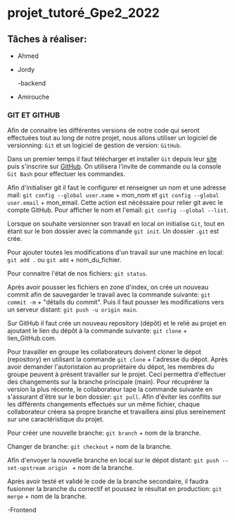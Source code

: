 # projet_tutoré_Gpe2_2022
## Tâches à réaliser:
- Ahmed
- Jordy

  -backend
- Amirouche 

### GIT ET GITHUB

Afin de connaitre les différentes versions de notre code qui seront effectuées tout au long de notre projet, nous allons utiliser un logiciel de versionning: `Git` et un logiciel de gestion de version: `GitHub`.

Dans un premier temps il faut télécharger et installer `Git` depuis leur [site](https://git-scm.com/downloads) puis s'inscrire sur [GitHub](https://github.com/). On utilisera l'invite de commande ou la console `Git Bash` pour effectuer les commandes.

Afin d'initialiser git il faut le configurer et renseigner un nom et une adresse mail: `git config --global user.name` + mon_nom et `git config --global user.email` + mon_email. Cette action est nécéssaire pour relier git avec le compte GitHub. Pour afficher le nom et l'email: `git config --global --list`.

Lorsque on souhaite versionner son travail en local on initialise `Git`, tout en étant sur le bon dossier avec la commande `git init`. Un dossier `.git` est crée.

Pour ajouter toutes les modifications d'un travail sur une machine en local: `git add .` ou `git add` + nom_du_fichier.

Pour connaitre l'état de nos fichiers: `git status`.
 
Après avoir pousser les fichiers en zone d'index, on crée un nouveau commit afin de sauvegarder le travail avec la commande suivante: `git commit -m` + "détails du commit". Puis il faut pousser les modifications vers un serveur distant: `git push -u origin main`.

Sur GitHub il faut crée un nouveau repository (dépôt) et le relié au projet en ajoutant le lien du dépôt à la commande suivante: `git clone` + lien_GitHub.com.

Pour travailler en groupe les collaborateurs doivent cloner le dépot (repository) en utilisant la commande `git clone` + l'adresse du dépot.
Après avoir demander l'autoristaion au propriétaire du dépot, les membres du groupe peuvent à présent travailler sur le projet. Ceci permettra d'effectuer des changements sur la branche principale (main). 
Pour récuprérer la version la plus récente, le collaborateur tape la commande suivante en s'assurant d'être sur le bon dossier: `git pull`.
Afin d'éviter les conflits sur les différents changements effectués sur un même fichier, chaque collaborateur créera sa propre branche et travaillera ainsi plus sereinement sur une caractéristique du projet.

Pour créer une nouvelle branche: `git branch` + nom de la branche.

Changer de branche: `git checkout` + nom de la branche.

Afin d'envoyer la nouvelle branche en local sur le dépot distant: `git push --set-upstream origin ` + nom de la branche.

Après avoir testé et validé le code de la branche secondaire, il faudra fusionner la branche du correctif et poussez le résultat en production: `git merge` + nom de la branche.
  
  -Frontend
